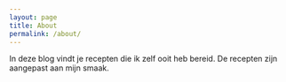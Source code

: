 ```yaml
---
layout: page
title: About
permalink: /about/
---
```


In deze blog vindt je recepten die ik zelf ooit heb bereid. De recepten zijn aangepast aan mijn smaak.
